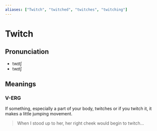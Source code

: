 ```yaml
---
aliases: ["Twitch", "twitched", "twitches", "twitching"]
---
```


# Twitch

## Pronunciation

- twɪtʃ
- twɪtʃ

## Meanings

### V-ERG

If something, especially a part of your body, twitches or if you twitch it, it makes a little jumping movement.  

> When I stood up to her, her right cheek would begin to twitch... 



## 



